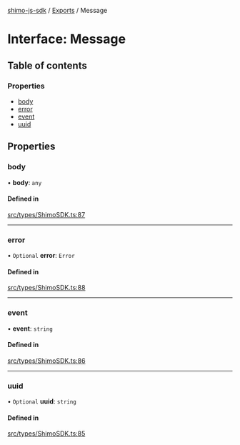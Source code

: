 [shimo-js-sdk](../README.md) / [Exports](../modules.md) / Message

# Interface: Message

## Table of contents

### Properties

- [body](Message.md#body)
- [error](Message.md#error)
- [event](Message.md#event)
- [uuid](Message.md#uuid)

## Properties

### body

• **body**: `any`

#### Defined in

[src/types/ShimoSDK.ts:87](https://github.com/shimohq/shimo-js-sdk/blob/a9f5498/src/types/ShimoSDK.ts#L87)

___

### error

• `Optional` **error**: `Error`

#### Defined in

[src/types/ShimoSDK.ts:88](https://github.com/shimohq/shimo-js-sdk/blob/a9f5498/src/types/ShimoSDK.ts#L88)

___

### event

• **event**: `string`

#### Defined in

[src/types/ShimoSDK.ts:86](https://github.com/shimohq/shimo-js-sdk/blob/a9f5498/src/types/ShimoSDK.ts#L86)

___

### uuid

• `Optional` **uuid**: `string`

#### Defined in

[src/types/ShimoSDK.ts:85](https://github.com/shimohq/shimo-js-sdk/blob/a9f5498/src/types/ShimoSDK.ts#L85)
